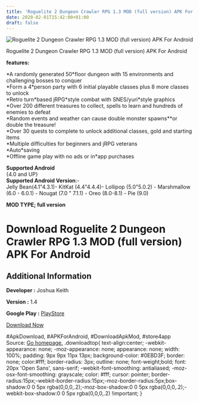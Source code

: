 ```yaml
---
title: 'Roguelite 2 Dungeon Crawler RPG 1.3 MOD (full version) APK For Android'
date: 2020-02-01T15:42:00+01:00
draft: false
---
```


![Roguelite 2 Dungeon Crawler RPG 1.3 MOD (full version) APK For Android](https://i0.wp.com/apkhome.net/wp-content/uploads/2020/02/Roguelite-2-Dungeon-Crawler-RPG-1.3-MOD-full-version.png "Roguelite 2 Dungeon Crawler RPG 1.3 MOD (full version) APK For Android")

  

Roguelite 2 Dungeon Crawler RPG 1.3 MOD (full version) APK For Android

**features:**

\*A randomly generated 50\*floor dungeon with 15 environments and challenging bosses to conquer  
\*Form a 4\*person party with 6 initial playable classes plus 8 more classes to unlock  
\*Retro turn\*based jRPG\*style combat with SNES/yuri\*style graphics  
\*Over 200 different treasures to collect, spells to learn and hundreds of enemies to defeat  
\*Random events and weather can cause double monster spawns\*\*or double the treasure!  
\*Over 30 quests to complete to unlock additional classes, gold and starting items  
\*Multiple difficulties for beginners and jRPG veterans  
\*Auto\*saving  
\*Offline game play with no ads or in\*app purchases

**Supported Android**  
{4.0 and UP}  
**Supported Android Version**:-  
Jelly Bean(4.1"4.3.1)- KitKat (4.4"4.4.4)- Lollipop (5.0"5.0.2) - Marshmallow (6.0 - 6.0.1) - Nougat (7.0 " 7.1.1) - Oreo (8.0-8.1) - Pie (9.0)

**MOD TYPE; full version**

Download Roguelite 2 Dungeon Crawler RPG 1.3 MOD (full version) APK For Android
===============================================================================

Additional Information
----------------------

**Developer :** Joshua Keith

**Version :** 1.4

**Google Play :** [PlayStore](https://play.google.com/store/apps/details?id=net.jkgames.roguelite2rpg)

  

[Download Now](https://store4app.co/post/roguelite-2-dungeon-crawler-rpg-1-3-mod-full-version-apk-for-android_1580567758)

  
#ApkDownload, #APKForAndroid, #DownloadApkMod, #store4app  
Source: [Go homepage.](https://store4app.co/post/roguelite-2-dungeon-crawler-rpg-1-3-mod-full-version-apk-for-android_1580567758) .downloadtop{ text-align:center; -webkit-appearance: none; -moz-appearance: none; appearance: none; width: 100%; padding: 9px 9px 11px 13px; background-color: #0EBD3F; border: none; color:#fff; border-radius: 3px; outline: none; font-weight;bold; font: 20px 'Open Sans', sans-serif; -webkit-font-smoothing: antialiased; -moz-osx-font-smoothing: grayscale; color: #fff; cursor: pointer; border-radius:15px;-webkit-border-radius:15px;-moz-border-radius:5px;box-shadow:0 0 5px rgba(0,0,0,.2);-moz-box-shadow:0 0 5px rgba(0,0,0,.2);-webkit-box-shadow:0 0 5px rgba(0,0,0,.2) !important; }